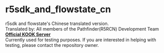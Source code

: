 # r5sdk_and_flowstate_cn  
r5sdk and flowstate's Chinese translated version.  
Translated by: All members of the Pathfinder(R5RCN) Development Team  
__[Official KOOK Server](https://kook.top/MQLPDV "Click to enter")__  
Currently used for testing purposes. If you are interested in helping with testing, please contact the repository owner.
